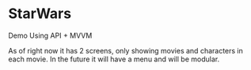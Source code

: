 # StarWars
Demo Using API + MVVM

As of right now it has 2 screens, only showing movies and characters in each movie. In the future it will have a menu and will be modular.
